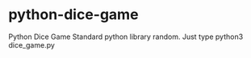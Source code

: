 # python-dice-game
Python Dice Game
Standard python library random. 
Just type python3 dice_game.py
